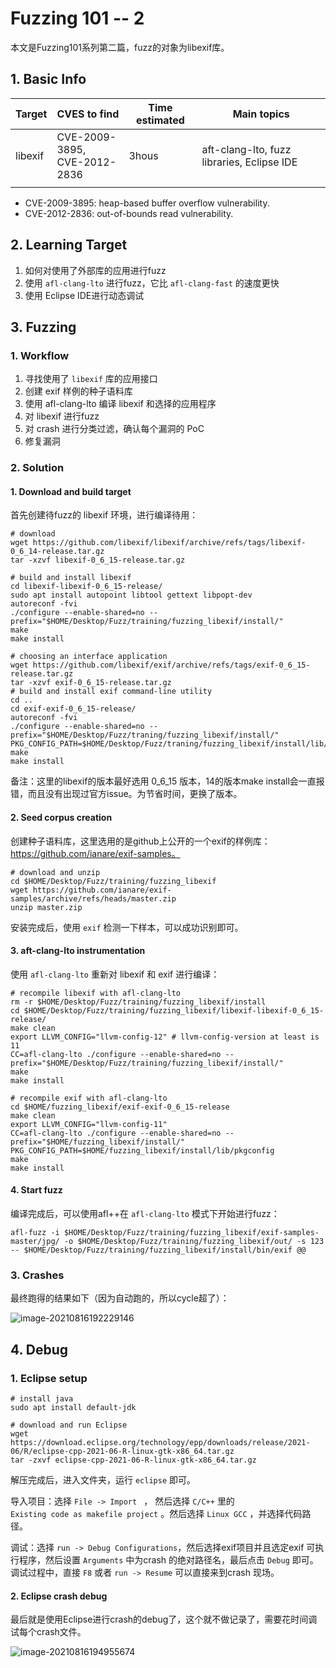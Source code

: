# Fuzzing 101 -- 2


本文是Fuzzing101系列第二篇，fuzz的对象为libexif库。

<!--more-->

## 1. Basic Info

| Target  | CVES to find                      | Time estimated | Main topics                                |
| ------- | --------------------------------- | -------------- | ------------------------------------------ |
| libexif | CVE-2009-3895, <br/>CVE-2012-2836 | 3hous          | aft-clang-lto, fuzz libraries, Eclipse IDE |
||||

- CVE-2009-3895: heap-based buffer overflow vulnerability.
- CVE-2012-2836: out-of-bounds read vulnerability.

## 2. Learning Target 

1. 如何对使用了外部库的应用进行fuzz
2. 使用 `afl-clang-lto` 进行fuzz，它比 `afl-clang-fast` 的速度更快
3. 使用 Eclipse IDE进行动态调试

## 3. Fuzzing

### 1. Workflow

1. 寻找使用了 `libexif` 库的应用接口
2. 创建 exif 样例的种子语料库
3. 使用 afl-clang-lto 编译 libexif 和选择的应用程序
4. 对 libexif 进行fuzz
5. 对 crash 进行分类过滤，确认每个漏洞的 PoC
6. 修复漏洞

### 2. Solution

#### 1. Download and build target

首先创建待fuzz的 libexif 环境，进行编译待用：

```shell
# download
wget https://github.com/libexif/libexif/archive/refs/tags/libexif-0_6_14-release.tar.gz
tar -xzvf libexif-0_6_15-release.tar.gz

# build and install libexif
cd libexif-libexif-0_6_15-release/
sudo apt install autopoint libtool gettext libpopt-dev
autoreconf -fvi
./configure --enable-shared=no --prefix="$HOME/Desktop/Fuzz/training/fuzzing_libexif/install/"
make
make install

# choosing an interface application
wget https://github.com/libexif/exif/archive/refs/tags/exif-0_6_15-release.tar.gz
tar -xzvf exif-0_6_15-release.tar.gz
# build and install exif command-line utility
cd ..
cd exif-exif-0_6_15-release/
autoreconf -fvi
./configure --enable-shared=no --prefix="$HOME/Desktop/Fuzz/traning/fuzzing_libexif/install/" PKG_CONFIG_PATH=$HOME/Desktop/Fuzz/traning/fuzzing_libexif/install/lib/pkgconfig
make
make install

```

备注：这里的libexif的版本最好选用 0_6_15 版本，14的版本make install会一直报错，而且没有出现过官方issue。为节省时间，更换了版本。

#### 2. Seed corpus creation

创建种子语料库，这里选用的是github上公开的一个exif的样例库：https://github.com/ianare/exif-samples。 

```shell
# download and unzip
cd $HOME/Desktop/Fuzz/training/fuzzing_libexif
wget https://github.com/ianare/exif-samples/archive/refs/heads/master.zip
unzip master.zip
```

安装完成后，使用 `exif` 检测一下样本，可以成功识别即可。

#### 3. aft-clang-lto instrumentation

使用 `afl-clang-lto` 重新对 libexif 和 exif 进行编译：

```shell
# recompile libexif with afl-clang-lto
rm -r $HOME/Desktop/Fuzz/training/fuzzing_libexif/install
cd $HOME/Desktop/Fuzz/training/fuzzing_libexif/libexif-libexif-0_6_15-release/
make clean
export LLVM_CONFIG="llvm-config-12" # llvm-config-version at least is 11
CC=afl-clang-lto ./configure --enable-shared=no --prefix="$HOME/Desktop/Fuzz/training/fuzzing_libexif/install/"
make
make install

# recompile exif with afl-clang-lto
cd $HOME/fuzzing_libexif/exif-exif-0_6_15-release
make clean
export LLVM_CONFIG="llvm-config-11"
CC=afl-clang-lto ./configure --enable-shared=no --prefix="$HOME/fuzzing_libexif/install/" PKG_CONFIG_PATH=$HOME/fuzzing_libexif/install/lib/pkgconfig
make
make install
```

#### 4. Start fuzz

编译完成后，可以使用afl++在 `afl-clang-lto` 模式下开始进行fuzz：

```shell
afl-fuzz -i $HOME/Desktop/Fuzz/training/fuzzing_libexif/exif-samples-master/jpg/ -o $HOME/Desktop/Fuzz/training/fuzzing_libexif/out/ -s 123 -- $HOME/Desktop/Fuzz/training/fuzzing_libexif/install/bin/exif @@
```

### 3. Crashes

最终跑得的结果如下（因为自动跑的，所以cycle超了）：

![image-20210816192229146](https://cdn.jsdelivr.net/gh/AlexsanderShaw/BlogImages@main/img/vuln/shebei20210816192235.png)

## 4. Debug

### 1. Eclipse setup

```shell
# install java
sudo apt install default-jdk

# download and run Eclipse
wget https://download.eclipse.org/technology/epp/downloads/release/2021-06/R/eclipse-cpp-2021-06-R-linux-gtk-x86_64.tar.gz
tar -zxvf eclipse-cpp-2021-06-R-linux-gtk-x86_64.tar.gz
```

解压完成后，进入文件夹，运行 `eclipse` 即可。

导入项目：选择 `File -> Import ` ， 然后选择 `C/C++`  里的 `Existing code as makefile project` 。然后选择 `Linux GCC` ，并选择代码路径。

调试：选择 `run -> Debug Configurations`，然后选择exif项目并且选定exif 可执行程序，然后设置 `Arguments` 中为crash 的绝对路径名，最后点击 `Debug` 即可。调试过程中，直接 `F8` 或者 `run -> Resume` 可以直接来到crash 现场。

#### 2. Eclipse crash debug

最后就是使用Eclipse进行crash的debug了，这个就不做记录了，需要花时间调试每个crash文件。

![image-20210816194955674](https://cdn.jsdelivr.net/gh/AlexsanderShaw/BlogImages@main/img/vuln/shebei20210816194955.png)




